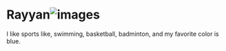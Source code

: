 # Rayyan![images](https://user-images.githubusercontent.com/97945956/149910260-9b095896-b2de-4981-8567-4161b2f3d266.jpg)
I like sports like, swimming, basketball, badminton, and my favorite color is blue.
